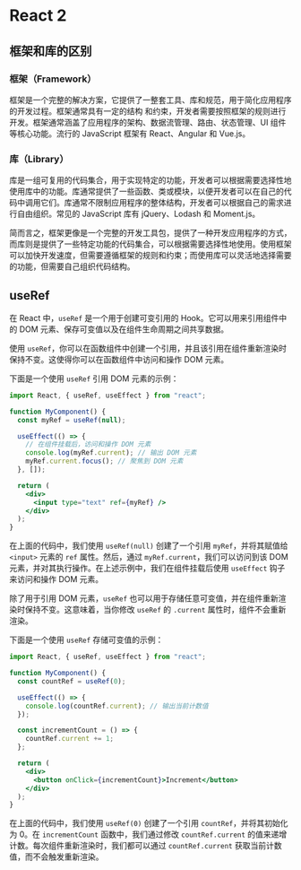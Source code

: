# React 2

## 框架和库的区别

### 框架（Framework）

框架是一个完整的解决方案，它提供了一整套工具、库和规范，用于简化应用程序的开发过程。框架通常具有一定的结构 和约束，开发者需要按照框架的规则进行开发。框架通常涵盖了应用程序的架构、数据流管理、路由、状态管理、UI 组件等核心功能。流行的 JavaScript 框架有 React、Angular 和 Vue.js。

### 库（Library）

库是一组可复用的代码集合，用于实现特定的功能，开发者可以根据需要选择性地使用库中的功能。库通常提供了一些函数、类或模块，以便开发者可以在自己的代码中调用它们。库通常不限制应用程序的整体结构，开发者可以根据自己的需求进行自由组织。常见的 JavaScript 库有 jQuery、Lodash 和 Moment.js。

简而言之，框架更像是一个完整的开发工具包，提供了一种开发应用程序的方式，而库则是提供了一些特定功能的代码集合，可以根据需要选择性地使用。使用框架可以加快开发速度，但需要遵循框架的规则和约束；而使用库可以灵活地选择需要的功能，但需要自己组织代码结构。

## useRef

在 React 中，`useRef` 是一个用于创建可变引用的 Hook。它可以用来引用组件中的 DOM 元素、保存可变值以及在组件生命周期之间共享数据。

使用 `useRef`，你可以在函数组件中创建一个引用，并且该引用在组件重新渲染时保持不变。这使得你可以在函数组件中访问和操作 DOM 元素。

下面是一个使用 `useRef` 引用 DOM 元素的示例：

```jsx
import React, { useRef, useEffect } from "react";

function MyComponent() {
  const myRef = useRef(null);

  useEffect(() => {
    // 在组件挂载后，访问和操作 DOM 元素
    console.log(myRef.current); // 输出 DOM 元素
    myRef.current.focus(); // 聚焦到 DOM 元素
  }, []);

  return (
    <div>
      <input type="text" ref={myRef} />
    </div>
  );
}
```

在上面的代码中，我们使用 `useRef(null)` 创建了一个引用 `myRef`，并将其赋值给 `<input>` 元素的 `ref` 属性。然后，通过 `myRef.current`，我们可以访问到该 DOM 元素，并对其执行操作。在上述示例中，我们在组件挂载后使用 `useEffect` 钩子来访问和操作 DOM 元素。

除了用于引用 DOM 元素，`useRef` 也可以用于存储任意可变值，并在组件重新渲染时保持不变。这意味着，当你修改 `useRef` 的 `.current` 属性时，组件不会重新渲染。

下面是一个使用 `useRef` 存储可变值的示例：

```jsx
import React, { useRef, useEffect } from "react";

function MyComponent() {
  const countRef = useRef(0);

  useEffect(() => {
    console.log(countRef.current); // 输出当前计数值
  });

  const incrementCount = () => {
    countRef.current += 1;
  };

  return (
    <div>
      <button onClick={incrementCount}>Increment</button>
    </div>
  );
}
```

在上面的代码中，我们使用 `useRef(0)` 创建了一个引用 `countRef`，并将其初始化为 0。在 `incrementCount` 函数中，我们通过修改 `countRef.current` 的值来递增计数。每次组件重新渲染时，我们都可以通过 `countRef.current` 获取当前计数值，而不会触发重新渲染。

